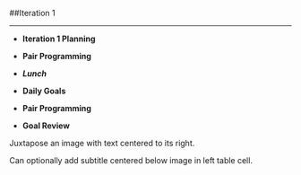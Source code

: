 <!-- .slide: data-background="resources/footer.svg" data-background-size="contain" data-background-position="bottom"  -->

##Iteration 1
- - -
* **Iteration 1 Planning**

* **Pair Programming**

* _**Lunch**_ <!-- .element: style="color:#5cab3d" -->

* **Daily Goals** 

* **Pair Programming**

* **Goal Review** 

<aside class="notes">
  <p>
    Juxtapose an image with text centered to its right.
  </p>
  <p>
    Can optionally add subtitle centered below image in left table cell.
  </p>
</aside>
